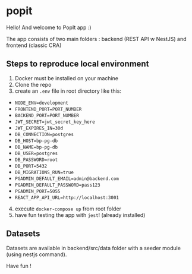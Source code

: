 # popit



Hello! And welcome to PopIt app :)

The app consists of two main folders : backend (REST API w NestJS) and frontend (classic CRA)

## Steps to reproduce local environment

1. Docker must be installed on your machine
2. Clone the repo
3. create an `.env` file in root directory like this:
- `NODE_ENV=development`
- `FRONTEND_PORT=PORT_NUMBER`
- `BACKEND_PORT=PORT_NUMBER`
- `JWT_SECRET=jwt_secret_key_here`
- `JWT_EXPIRES_IN=30d`
- `DB_CONNECTION=postgres`
- `DB_HOST=bp-pg-db`
- `DB_NAME=bp-pg-db`
- `DB_USER=postgres`
- `DB_PASSWORD=root`
- `DB_PORT=5432`
- `DB_MIGRATIONS_RUN=true`
- `PGADMIN_DEFAULT_EMAIL=admin@backend.com`
- `PGADMIN_DEFAULT_PASSWORD=pass123`
- `PGADMIN_PORT=5055`
- `REACT_APP_API_URL=http://localhost:3001`

4. execute `docker-compose up` from root folder 
5. have fun testing the app with `jest`! (already installed)

## Datasets
Datasets are available in backend/src/data folder with a seeder module (using nestjs command).

Have fun !
